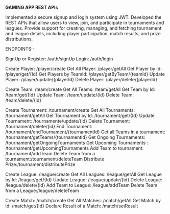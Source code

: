 **GAMING APP REST APIs**

Implemented a secure signup and login system using JWT.
Developed the REST APIs that allow users to view, join, and participate in tournaments and leagues.
Provide support for creating, managing, and fetching tournament and league details, including player participation, match results, and prize distributions.

ENDPOINTS:-

SignUp or Register: /auth/signUp
Login: /auth/login

Create Player: /player/create
Get All Player: /player/getAll
Get Player by Id: /player/get/{Id}
Get Players by TeamId: /player/getByTeam/{teamId}
Update Player: /player/update/{playerId}
Delete Player: /player/delete/{playerId}

Create Team: /team/create
Get All Teams: /team/getAll
Get Team by Id: /team/get/{Id}
Update Team: /team/update/{id}
Delete Team: /team/delete/{id}

Create Tournament: /tournament/create
Get All Tournaments: /tournament/getAll
Get Tournament by Id: /tournament/get/{Id}
Update Tournament: /tournamente/update/{id}
Delete Tournament: /tournament/delete/{id}
End Tournament: /tournament/endTournament/{tournamentId}
Get all Teams in a tournament: /tournament/getTeams/{tournamentId}
Get Ongoing Tournaments: /tournament/getOngoingTournaments
Get Upcoming Tournaments : /tournament/getUpcomingTournaments
Add Team to tournament: /tournament/addTeam
Delete Team from a tournament:/tournament/deleteTeam
Distribute Prize:/tournament/distributePrize

Create League: /league/create
Get All Leagues: /league/getAll
Get League by Id: /league/get/{Id}
Update League: /league/update/{id}
Delete League: /league/delete/{id}
Add Team to League: /league/addTeam
Delete Team from a League:/league/deleteTeam

Create Match: /match/create
Get All Matches: /match/getAll
Get Match by Id: /match/get/{Id}
Declare Result of a Match: /match/setResult
